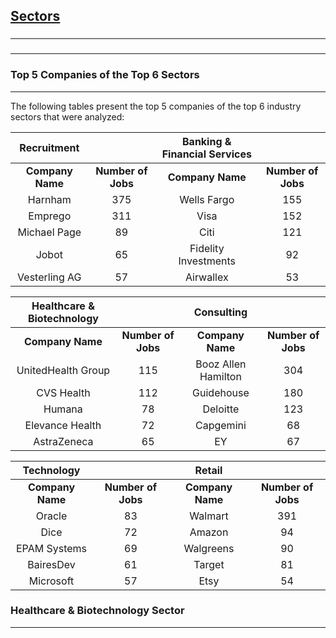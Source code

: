 ## [Sectors](../4_senior_data_scientist/4_II_companies_most_jobs/)

###
---


###
---

### Top 5 Companies of the Top 6 Sectors
---
The following tables present the top 5 companies of the top 6 industry sectors that were analyzed:


| **Recruitment**               |               | **Banking & Financial Services** |               |
|:-----------------------------:|:-------------:|:---------------------------------:|:-------------:|
| **Company Name**              | **Number of Jobs** | **Company Name**                 | **Number of Jobs** |
| Harnham                       | 375           | Wells Fargo                      | 155           |
| Emprego                       | 311           | Visa                             | 152           |
| Michael Page                  | 89            | Citi                             | 121           |
| Jobot                         | 65            | Fidelity Investments             | 92            |
| Vesterling AG                 | 57            | Airwallex                        | 53            |

| **Healthcare & Biotechnology** |               | **Consulting**                |               |
|:-------------------------------:|:-------------:|:-----------------------------:|:-------------:|
| **Company Name**               | **Number of Jobs** | **Company Name**              | **Number of Jobs** |
| UnitedHealth Group             | 115           | Booz Allen Hamilton           | 304           |
| CVS Health                     | 112           | Guidehouse                    | 180           |
| Humana                         | 78            | Deloitte                      | 123           |
| Elevance Health                | 72            | Capgemini                     | 68            |
| AstraZeneca                    | 65            | EY                            | 67            |

| **Technology**                |               | **Retail**                    |               |
|:-----------------------------:|:-------------:|:-----------------------------:|:-------------:|
| **Company Name**              | **Number of Jobs** | **Company Name**              | **Number of Jobs** |
| Oracle                        | 83            | Walmart                       | 391           |
| Dice                          | 72            | Amazon                        | 94            |
| EPAM Systems                  | 69            | Walgreens                     | 90            |
| BairesDev                     | 61            | Target                        | 81            |
| Microsoft                     | 57            | Etsy                          | 54            |

### Healthcare & Biotechnology Sector
---
